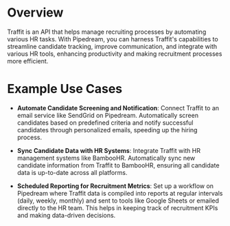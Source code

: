 # Overview

Traffit is an API that helps manage recruiting processes by automating various HR tasks. With Pipedream, you can harness Traffit's capabilities to streamline candidate tracking, improve communication, and integrate with various HR tools, enhancing productivity and making recruitment processes more efficient.

# Example Use Cases

- **Automate Candidate Screening and Notification**: Connect Traffit to an email service like SendGrid on Pipedream. Automatically screen candidates based on predefined criteria and notify successful candidates through personalized emails, speeding up the hiring process.

- **Sync Candidate Data with HR Systems**: Integrate Traffit with HR management systems like BambooHR. Automatically sync new candidate information from Traffit to BambooHR, ensuring all candidate data is up-to-date across all platforms.

- **Scheduled Reporting for Recruitment Metrics**: Set up a workflow on Pipedream where Traffit data is compiled into reports at regular intervals (daily, weekly, monthly) and sent to tools like Google Sheets or emailed directly to the HR team. This helps in keeping track of recruitment KPIs and making data-driven decisions.
